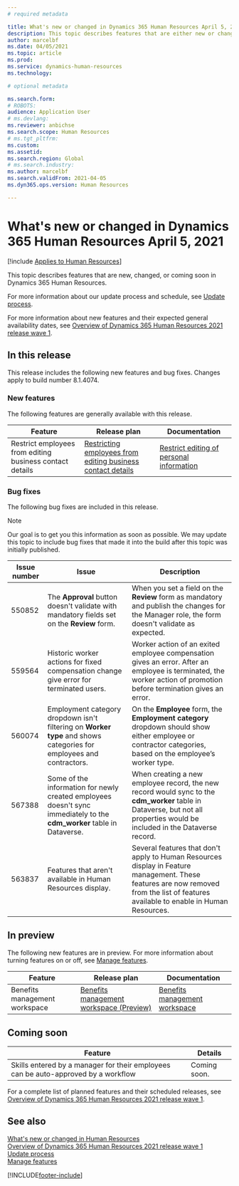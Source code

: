 ```yaml
---
# required metadata

title: What's new or changed in Dynamics 365 Human Resources April 5, 2021
description: This topic describes features that are either new or changed in Microsoft Dynamics 365 Human Resources for April 5, 2021.
author: marcelbf
ms.date: 04/05/2021
ms.topic: article
ms.prod:
ms.service: dynamics-human-resources
ms.technology:

# optional metadata

ms.search.form:
# ROBOTS:
audience: Application User
# ms.devlang:
ms.reviewer: anbichse
ms.search.scope: Human Resources
# ms.tgt_pltfrm:
ms.custom:
ms.assetid:
ms.search.region: Global
# ms.search.industry:
ms.author: marcelbf
ms.search.validFrom: 2021-04-05
ms.dyn365.ops.version: Human Resources

---
```


# What's new or changed in Dynamics 365 Human Resources April 5, 2021

[!include [Applies to Human Resources](../includes/applies-to-hr.md)]

This topic describes features that are new, changed, or coming soon in Dynamics 365 Human Resources.

For more information about our update process and schedule, see [Update process](hr-admin-setup-update-process.md).

For more information about new features and their expected general availability dates, see [Overview of Dynamics 365 Human Resources 2021 release wave 1](https://docs.microsoft.com/dynamics365-release-plan/2021wave1/human-resources/dynamics365-human-resources/).

## In this release

This release includes the following new features and bug fixes. Changes apply to build number 8.1.4074.

### New features

The following features are generally available with this release.

| Feature | Release plan | Documentation |
| --- | --- | --- |
| Restrict employees from editing business contact details | [Restricting employees from editing business contact details](https://docs.microsoft.com/dynamics365-release-plan/2021wave1/human-resources/dynamics365-human-resources/restrict-employees-editing-business-contact-details) | [Restrict editing of personal information](https://docs.microsoft.com/dynamics365/human-resources/hr-employee-self-service-restrict-editing)|

### Bug fixes

The following bug fixes are included in this release.

> [!NOTE]
> Our goal is to get you this information as soon as possible. We may update this topic to include bug fixes that made it into the build after this topic was initially published.

| Issue number | Issue |  Description |
| --- | --- | --- |
| 550852 | The **Approval** button doesn't validate with mandatory fields set on the **Review** form. | When you set a field on the **Review** form as mandatory and publish the changes for the Manager role, the form doesn't validate as expected. |
| 559564 | Historic worker actions for fixed compensation change give error for terminated users. | Worker action of an exited employee compensation gives an error. After an employee is terminated, the worker action of promotion before termination gives an error. |
| 560074 | Employment category dropdown isn't filtering on **Worker type** and shows categories for employees and contractors. | On the **Employee** form, the **Employment category** dropdown should show either employee or contractor categories, based on the employee’s worker type. |
| 567388 | Some of the information for newly created employees doesn't sync immediately to the **cdm_worker** table in Dataverse. | When creating a new employee record, the new record would sync to the **cdm_worker** table in Dataverse, but not all properties would be included in the Dataverse record. |
| 563837 | Features that aren't available in Human Resources display. | Several features that don't apply to Human Resources display in Feature management. These features are now removed from the list of features available to enable in Human Resources. |

## In preview

The following new features are in preview. For more information about turning features on or off, see [Manage features](hr-admin-manage-features.md).

| Feature | Release plan | Documentation |
| --- | --- | --- |
| Benefits management workspace | [Benefits management workspace (Preview)](https://docs.microsoft.com/dynamics365-release-plan/2020wave2/human-resources/dynamics365-human-resources/benefits-management-workspace) | [Benefits management workspace](hr-benefits-management-workspace.md) |

## Coming soon

| Feature | Details |
| --- | --- |
| Skills entered by a manager for their employees can be auto-approved by a workflow | Coming soon. |

For a complete list of planned features and their scheduled releases, see [Overview of Dynamics 365 Human Resources 2021 release wave 1](https://docs.microsoft.com/dynamics365-release-plan/2021wave1/human-resources/dynamics365-human-resources/).

## See also

[What's new or changed in Human Resources](hr-admin-whats-new.md)</br>
[Overview of Dynamics 365 Human Resources 2021 release wave 1](https://docs.microsoft.com/dynamics365-release-plan/2021wave1/human-resources/dynamics365-human-resources/)</br>
[Update process](hr-admin-setup-update-process.md)</br>
[Manage features](hr-admin-manage-features.md)

[!INCLUDE[footer-include](../includes/footer-banner.md)]
